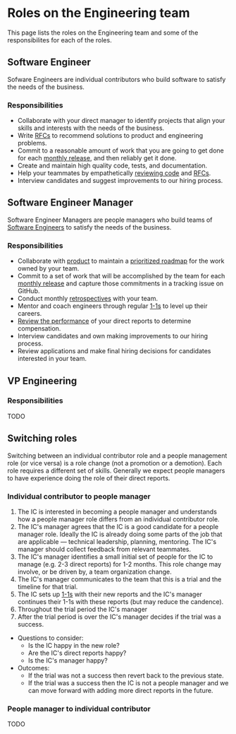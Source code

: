 # Roles on the Engineering team

This page lists the roles on the Engineering team and some of the responsibilites for each of the roles. 

## Software Engineer

Sofware Engineers are individual contributors who build software to satisfy the needs of the business.

### Responsibilities

- Collaborate with your direct manager to identify projects that align your skills and interests with the needs of the business.
- Write [RFCs](rfcs/index.md) to recommend solutions to product and engineering problems.
- Commit to a reasonable amount of work that you are going to get done for each [monthly release](releases/index.md), and then reliably get it done.
- Create and maintain high quality code, tests, and documentation.
- Help your teammates by empathetically [reviewing code](code_reviews.md) and [RFCs](rfcs/index.md).
- Interview candidates and suggest improvements to our hiring process.

## Software Engineer Manager 

Software Engineer Managers are people managers who build teams of [Software Engineers](#software-engineer) to satisfy the needs of the business.

### Responsibilities

- Collaborate with [product](../product/index.md) to maintain a [prioritized roadmap](../../direction/index.md) for the work owned by your team.
- Commit to a set of work that will be accomplished by the team for each [monthly release](releases/index.md) and capture those commitments in a tracking issue on GitHub.
- Conduct monthly [retrospectives](retrospectives/index.md) with your team.
- Mentor and coach engineers through regular [1-1s](../leadership/1-1.md) to level up their careers.
- [Review the performance](../people-ops/performance-reviews.md) of your direct reports to determine compensation.
- Interview candidates and own making improvements to our hiring process.
- Review applications and make final hiring decisions for candidates interested in your team.

## VP Engineering

### Responsibilities

TODO

## Switching roles

Switching between an individual contributor role and a people management role (or vice versa) is a role change (not a promotion or a demotion). Each role requires a different set of skills. Generally we expect people managers to have experience doing the role of their direct reports.

### Individual contributor to people manager

1. The IC is interested in becoming a people manager and understands how a people manager role differs from an individual contributor role.
2. The IC's manager agrees that the IC is a good candidate for a people manager role. Ideally the IC is already doing some parts of the job that are applicable — technical leadership, planning, mentoring. The IC's manager should collect feedback from relevant teammates.
3. The IC's manager identifies a small initial set of people for the IC to manage (e.g. 2-3 direct reports) for 1-2 months. This role change may involve, or be driven by, a team organization change.
4. The IC's manager communicates to the team that this is a trial and the timeline for that trial.
5. The IC sets up [1-1s](../leadership/1-1.md) with their new reports and the IC's manager continues their 1-1s with these reports (but may reduce the candence).
6. Throughout the trial period the IC's manager 
7. After the trial period is over the IC's manager decides if the trial was a success.
  - Questions to consider:
    - Is the IC happy in the new role?
    - Are the IC's direct reports happy?
    - Is the IC's manager happy? 
  - Outcomes:
    - If the trial was not a success then revert back to the previous state.
    - If the trial was a success then the IC is not a people manager and we can move forward with adding more direct reports in the future.

### People manager to individual contributor

TODO
